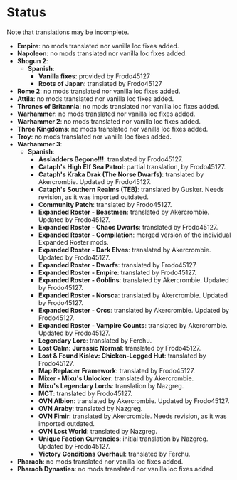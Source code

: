 # Status

Note that translations may be incomplete.

- **Empire**: no mods translated nor vanilla loc fixes added.
- **Napoleon**: no mods translated nor vanilla loc fixes added.
- **Shogun 2**:
    - **Spanish**:
        - **Vanilla fixes**: provided by Frodo45127
        - **Roots of Japan**: translated by Frodo45127
- **Rome 2**: no mods translated nor vanilla loc fixes added.
- **Attila**: no mods translated nor vanilla loc fixes added.
- **Thrones of Britannia**: no mods translated nor vanilla loc fixes added.
- **Warhammer**: no mods translated nor vanilla loc fixes added.
- **Warhammer 2**: no mods translated nor vanilla loc fixes added.
- **Three Kingdoms**: no mods translated nor vanilla loc fixes added.
- **Troy**: no mods translated nor vanilla loc fixes added.
- **Warhammer 3**:
    - **Spanish**:
        - **Assladders Begone!!!**: translated by Frodo45127.
        - **Cataph's High Elf Sea Patrol**: partial translation, by Frodo45127.
        - **Cataph's Kraka Drak (The Norse Dwarfs)**: translated by Akercrombie. Updated by Frodo45127.
        - **Cataph's Southern Realms (TEB)**: translated by Gusker. Needs revision, as it was imported outdated.
        - **Community Patch**: translated by Frodo45127.
        - **Expanded Roster - Beastmen**: translated by Akercrombie. Updated by Frodo45127. 
        - **Expanded Roster - Chaos Dwarfs**: translated by Frodo45127. 
        - **Expanded Roster - Compilation**: merged version of the individual Expanded Roster mods. 
        - **Expanded Roster - Dark Elves**: translated by Akercrombie. Updated by Frodo45127.
        - **Expanded Roster - Dwarfs**: translated by Frodo45127.
        - **Expanded Roster - Empire**: translated by Frodo45127.
        - **Expanded Roster - Goblins**: translated by Akercrombie. Updated by Frodo45127.
        - **Expanded Roster - Norsca**: translated by Akercrombie. Updated by Frodo45127.
        - **Expanded Roster - Orcs**: translated by Akercrombie. Updated by Frodo45127.
        - **Expanded Roster - Vampire Counts**: translated by Akercrombie. Updated by Frodo45127.
        - **Legendary Lore**: translated by Ferchu.
        - **Lost Calm: Jurassic Normal**: translated by Frodo45127.
        - **Lost & Found Kislev: Chicken-Legged Hut**: translated by Frodo45127.
        - **Map Replacer Framework**: translated by Frodo45127.
        - **Mixer - Mixu's Unlocker**: translated by Akercrombie. 
        - **Mixu's Legendary Lords**: translation by Nazgreg.
        - **MCT**: translated by Frodo45127.
        - **OVN Albion**: translated by Akercrombie. Updated by Frodo45127.
        - **OVN Araby**: translated by Nazgreg.
        - **OVN Fimir**: translated by Akercrombie. Needs revision, as it was imported outdated.
        - **OVN Lost World**: translated by Nazgreg.
        - **Unique Faction Currencies**: initial translation by Nazgreg. Updated by Frodo45127.
        - **Victory Conditions Overhaul**: translated by Ferchu.
- **Pharaoh**: no mods translated nor vanilla loc fixes added.
- **Pharaoh Dynasties**: no mods translated nor vanilla loc fixes added.
